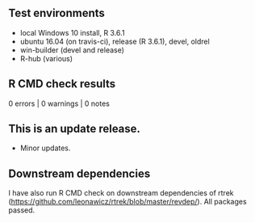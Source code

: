 ## Test environments
* local Windows 10 install, R 3.6.1
* ubuntu 16.04 (on travis-ci), release (R 3.6.1), devel, oldrel
* win-builder (devel and release)
* R-hub (various)

## R CMD check results

0 errors | 0 warnings | 0 notes

## This is an update release.

* Minor updates.

## Downstream dependencies

I have also run R CMD check on downstream dependencies of rtrek 
(https://github.com/leonawicz/rtrek/blob/master/revdep/). 
All packages passed.
